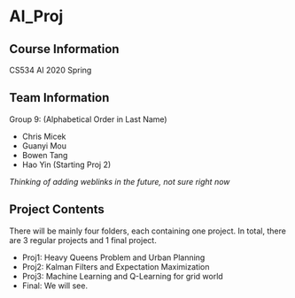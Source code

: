 # AI_Proj
## Course Information
CS534 AI 2020 Spring
## Team Information
Group 9: (Alphabetical Order in Last Name)
* Chris Micek
* Guanyi Mou
* Bowen Tang
* Hao Yin (Starting Proj 2)

*Thinking of adding weblinks in the future, not sure right now*

## Project Contents
There will be mainly four folders, each containing one project. In total, there are 3 regular projects and 1 final project.
* Proj1: Heavy Queens Problem and Urban Planning
* Proj2: Kalman Filters and Expectation Maximization
* Proj3: Machine Learning and Q-Learning for grid world
* Final: We will see.
